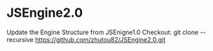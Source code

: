 # JSEngine2.0
Update the Engine Structure from JSEnigne1.0
Checkout:
git clone --recursive https://github.com/zhutou82/JSEngine2.0.git
